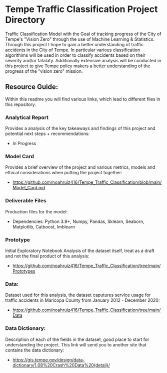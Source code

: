 # Tempe Traffic Classification Project Directory
Traffic Classification Model with the Goal of tracking progress of the City of Tempe's "Vision Zero" through the use of Machine Learning & Statistics. Through this project I hope to gain a better understanding of traffic accidents in the City of Tempe. In particular various classification algorithims will be used in order to classify accidents based on their severity and/or fatalaty. Additionally extensive analysis will be conducted in this project to give Tempe policy makers a better understanding of the progress of the "vision zero" mission.

## Resource Guide:
Within this readme you will find various links, which lead to different files in this repository. 

### Analytical Report 
Provides a analysis of the key takeaways and findings of this project and potential next steps + recommendations:
- In Progress

### Model Card 
Provides a brief overview of the project and various metrics, models and ethical considerations when putting the project together:
- https://github.com/noahruiz416/Tempe_Traffic_Classification/blob/main/Model_Card.md

### Deliverable Files 
Production files for the model:
- Dependencies: Python 3.9+, Numpy, Pandas, Sklearn, Seaborn, Matplotlib, Catboost, Imblearn

### Prototype
Initial Exploratory Notebook Analysis of the dataset itself, treat as a draft and not the final product of this analysis:
- https://github.com/noahruiz416/Tempe_Traffic_Classification/tree/main/Prototypes

### Data:
Dataset used for this analysis, the dataset caputures service usage for traffic accidents  in Maricopa County from January 2012 - December 2020:
- https://github.com/noahruiz416/Tempe_Traffic_Classification/tree/main/Data

### Data Dictionary:
Description of each of the fields in the dataset, good place to start for understanding the project. This link will send you to another site that contains the data dictionary:
- https://gis.tempe.gov/design/data-dictionary/1.08%20Crash%20Data%20(detail)/
